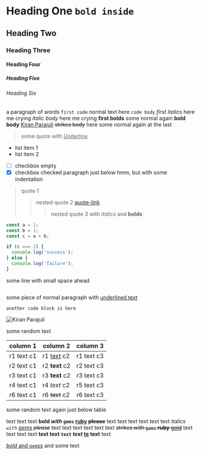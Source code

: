 
<!-- https://regex101.com/r/C6SxZH/1 -->

# Heading One `bold inside`
## Heading Two
### Heading Three
#### Heading Four
##### Heading Five
###### Heading Six

a paragraph of words `first code` normal text here `code body` *first italics* here me crying *italic body* here me crying **first bolds** some normal again **bold body** [Kiran Parajuli](https://kiranparajuli.com.np) ~~strikes body~~ here some normal again at the last

> some quote with <u>Underline</u>

- list item 1
- list item 2
- [ ] checkbox empty
- [x] checkbox checked
    paragraph just below hmm, but with some indentation

> quote 1
> > nested quote 2 [quote-link](quote-link-url)
> > > nested quote 3 with *italics* and **bolds**




```js
const a = 1;
const b = 1;
const c = a + b;

if (c === 2) {
  console.log('success');
} else {
  console.log('failure');
}
```
  some line with small space ahead

```js
```

some piece of normal paragraph with <u>underlined text</u>

```
another code block is here
```

![Kiran Parajuli](https://avatars.githubusercontent.com/u/39373750?v=4)

some random text

| column 1   | column 2          | column 3   |
|------------|-------------------|------------|
| r1 text c1 | r1 <u>text</u> c2 | r1 text c3 |
| r2 text c1 | r2 __text__ c2    | r2 text c3 |
| r3 text c1 | r3 **text** c2    | r3 text c3 |
| r4 text c1 | r4 *text* c2      | r5 text c3 |
| r6 text c1 | r6 ~~text~~ c2    | r6 text c3 |
some random text again just below table

text text text **bold *with* `gems` [ruby](treasure-chest) ~~please~~** text text text
text text text *italics `with` [gems](ruby) ~~please~~* text text text
text text text ~~strikes *with* `gems` **ruby** [gold](no-sparkle)~~ text text text
text __text **text** `text` *text* [te](xt) text__ text

[*bold* and `gem`ss](ruby) and some text
